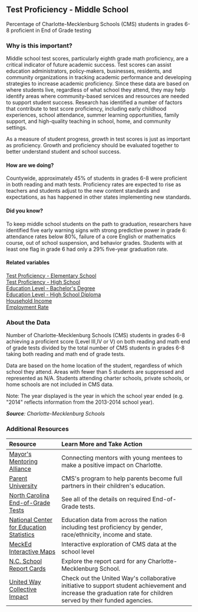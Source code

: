 ## Test Proficiency - Middle School
Percentage of Charlotte-Mecklenburg Schools (CMS) students in grades 6-8 proficient in End of Grade testing

### Why is this important?
Middle school test scores, particularly eighth grade math proficiency, are a critical indicator of future academic success. Test scores can assist education administrators, policy-makers, businesses, residents, and community organizations in tracking academic performance and developing strategies to increase academic proficiency. Since these data are based on where students live, regardless of what school they attend, they may help identify areas where community-based services and resources are needed to support student success. Research has identified a number of factors that contribute to test score proficiency, including early childhood experiences, school attendance, summer learning opportunities, family support, and high-quality teaching in school, home, and community settings.

As a measure of student progress, *growth* in test scores is just as important as proficiency. Growth and proficiency should be evaluated together to better understand student and school success.

#### How are we doing?
Countywide, approximately 45% of students in grades 6-8 were proficient in both reading and math tests. Proficiency rates are expected to rise as teachers and students adjust to the new content standards and expectations, as has happened in other states implementing new standards.  

#### Did you know?
To keep middle school students on the path to graduation, researchers have identified five early warning signs with strong predictive power in grade 6: attendance rates below 80%, failure of a core English or mathematics course, out of school suspension, and behavior grades. Students with at least one flag in grade 6 had only a 29% five-year graduation rate.

#### Related variables
<a href="javascript:void(0)" onclick="model.metricId = 'm62'">Test Proficiency - Elementary School</a>  
<a href="javascript:void(0)" onclick="model.metricId = 'm64'">Test Proficiency - High School</a>  
<a href="javascript:void(0)" onclick="model.metricId = 'm20'">Education Level - Bachelor's Degree</a>  
<a href="javascript:void(0)" onclick="model.metricId = 'm39'">Education Level - High School Diploma</a>  
<a href="javascript:void(0)" onclick="model.metricId = 'm37'">Household Income</a>  
<a href="javascript:void(0)" onclick="model.metricId = 'm38'">Employment Rate</a>  

### About the Data
Number of Charlotte-Mecklenburg Schools (CMS) students in grades 6-8 achieving a proficient score (Level III,IV or V) on both reading and math end of grade tests divided by the total number of CMS students in grades 6-8 taking both reading and math end of grade tests.

Data are based on the home location of the student, regardless of which school they attend. Areas with fewer than 5 students are suppressed and represented as N/A. Students attending charter schools, private schools, or home schools are not included in CMS data.  

Note: The year displayed is the year in which the school year ended (e.g. "2014" reflects information from the 2013-2014 school year).

_**Source**: Charlotte-Mecklenburg Schools_

### Additional Resources
|Resource | Learn More and Take Action |
|:--- | :--- |
|[Mayor's Mentoring Alliance](http://charlottenc.gov/Mayor/Youth/MMA/Pages/default.aspx)| Connecting mentors with young mentees to make a positive impact on Charlotte.
|[Parent University](http://www.cms.k12.nc.us/parents/ParentUniv/Pages/default.aspx)|CMS's program to help parents become full partners in their children's education.
|[North Carolina End-of-Grade Tests](http://www.ncpublicschools.org/accountability/testing/eog/)| See all of the details on required End-of-Grade tests.
|[National Center for Education Statistics](http://nces.ed.gov/) |Education data from across the nation including test proficiency by gender, race/ethnicity, income and state.
|[MeckEd Interactive Maps](http://www.mecked.org/mecked-interactive-data-maps-of-cms/)|Interactive exploration of CMS data at the school level
|[N.C. School Report Cards](http://www.ncreportcards.org/src/search.jsp?pYear=2012-2013&pList=1&pListVal=600%3ACharlotte-Mecklenburg+Schools+++++++++++&GO2=GO)| Explore the report card for any Charlotte-Mecklenburg School.
|[United Way Collective Impact](https://secure.unitedway.org/page/-/CILL-0313_Charting_a_Course_for_Change_Bklt.pdf) |Check out the United Way's collaborative initiative to support student achievement and increase the graduation rate for children served by their funded agencies.